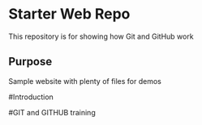 # Starter Web Repo

This repository is for showing how Git and GitHub work

## Purpose

Sample website with plenty of files for demos

#Introduction

#GIT and GITHUB training